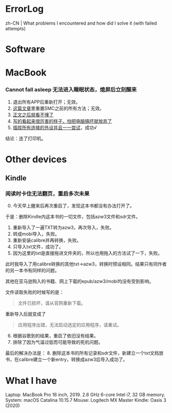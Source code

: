 # ErrorLog
zh-CN | What problems I encountered and how did I solve it (with failed attempts)

# Software


# MacBook
### Cannot fall asleep 无法进入睡眠状态，熄屏后立刻醒来
1. 退出所有APP后重新打开；无效。
2. [这篇文章](https://www.jianshu.com/p/7b55f2bb3cbd)里重置SMC之前的所有方法；无效。
3. [正文之后就看不懂了](https://blog.csdn.net/cneducation/article/details/21217963)
4. [写的看起来很厉害的样子，怕把电脑搞坏就放弃了](https://michaelkummer.com/tech/mac-sleep-fix/)
5. [插拔所有连接的外设并且一一尝试](https://www.cnet.com/news/tackling-macs-that-randomly-wake-from-sleep/)，成功√

结论：连了打印机。


# Other devices
## Kindle 
### 阅读时卡住无法翻页，重启多次未果
0. 今天早上醒来后再次重启了，发现这本书都没有办法打开了。

于是：删除Kindle内这本书的一切文件，包括azw3文件和sdr文件。

1. 重新导入了一遍TXT转为azw3，再次导入，失败。
2. 转成mobi导入，失败。
3. 重新安装calibre并再转换，失败。
4. 只导入txt文件，成功了。
5. 因为这里的txt是直接拖进文件夹的，所以也用拖入的方法试了一下，失败。

此时我导入了用calibre转换的其他txt→azw3，转换时预设相同。结果只有同作者的另一本书有同样的问题。

其他在亚马逊购入的书籍、网上下载的epub/azw3/mobi均没有受到影响。

文件读取失败的时候写的是：
> 文件已损坏，请从官网重新下载。

重新导入后就变成了
> 应用程序出错，无法启动选定的应用程序，请重试。

6. 根据谷歌到的结果，重启了依旧没有结果。
7. 排除了因为气温过低而可能导致的死机问题。

最后的解决办法是：
8. 删除这本书的所有记录和sdr文件，新建立一个txt文档放书，在calibre建立一个新entry，转换成azw3后导入成功了。

# What I have
Laptop: MacBook Pro 16 inch, 2019. 2.6 GHz 6-core Intel i7, 32 GB memory.
System: macOS Catalina 10.15.7
Mouse: Logitech MX Master
Kindle: Oasis 3 (2020)
